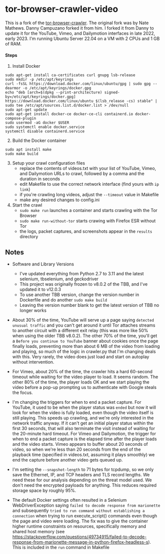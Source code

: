 tor-browser-crawler-video
===============

This is a fork of the [tor-browser-crawler](https://github.com/webfp/tor-browser-crawler).
The original fork was by Nate Mathews. Danny Campuzano forked it from him. I forked it from Danny to update it for the YouTube, Vimeo, and Dailymotion interfaces in late 2022, early 2023. I'm running Ubuntu Server 22.04 on a VM with 2 CPUs and 1 GB of RAM.

#### Steps
1. Install Docker
```
sudo apt-get install ca-certificates curl gnupg lsb-release
sudo mkdir -p /etc/apt/keyrings
curl -fsSL https://download.docker.com/linux/ubuntu/gpg | sudo gpg --dearmor -o /etc/apt/keyrings/docker.gpg
echo "deb [arch=$(dpkg --print-architecture) signed-by=/etc/apt/keyrings/docker.gpg] https://download.docker.com/linux/ubuntu $(lsb_release -cs) stable" | sudo tee /etc/apt/sources.list.d/docker.list > /dev/null
sudo apt-get update
sudo apt-get install docker-ce docker-ce-cli containerd.io docker-compose-plugin
sudo usermod -aG docker $USER
sudo systemctl enable docker.service
systemctl disable containerd.service
```

2. Build the Docker container
```
sudo apt install make
sudo make build
```
3. Setup your crawl configuration files
    * replace the contents of videos.txt with your list of YouTube, Vimeo, and Dailymotion URLs to crawl, followed by a comma and the duration in seconds
    * edit Makefile to use the correct network interface (find yours with `ip link`)
    * if you're crawling long videos, adjust the `--timeout` value in Makefile
    * make any desired changes to config.ini
4. Start the crawl
    * `sudo make run` launches a container and starts crawling with the Tor Browser
    * `sudo make run-without-tor` starts crawing with Firefox ESR without Tor
    * the logs, packet captures, and screenshots appear in the `results` directory

## Notes
* Software and Library Versions
    * I've updated everything from Python 2.7 to 3.11 and the latest selenium, tbselenium, and geckodriver
    * This project was originally frozen to v8.0.2 of the TBB, and I've updated it to v12.0.3
    * To use another TBB version, change the version number in Dockerfile and do another `sudo make build`
    * Leaving the version number blank to get the latest version of TBB no longer works

* About 30% of the time, YouTube will serve up a page saying `detected unusual traffic` and you can't get around it until Tor attaches streams to another 
circuit with a different exit relay (this was more like 50% when using the older TBB v8.0.2). The other 70% of the time, you'll get a `Before you continue to YouTube` banner about cookies once the page finally loads, preventing more than about 6 MB of the video from loading and playing, so much of the logic in crawler.py that I'm changing deals with this. Very rarely, the video does just load and start on autoplay without intervention.

* For Vimeo, about 20% of the time, the crawler hits a hard 60-second timeout while waiting for the video player to load. It seems random. The other 80% of the time, the player loads OK and we start playing the video before a pop-up prompting us to authenticate with Google steals the focus.

* I'm changing the triggers for when to end a packet capture. For YouTube, it used to be when the player status was `ended` but now it will look for when the video is fully loaded, even though the video itself is still playing. This speeds up crawling, and we're only interested in the network traffic anyway. If it can't get an initial player status within the first 30 seconds, that will also terminate the visit instead of waiting for the 20-minute hard timeout. For Vimeo and Dailymotion, the trigger for when to end a packet capture is the elapsed time after the player loads and the video starts. Vimeo appears to buffer about 20 seconds of video, so when we're less than 20 seconds from the end of the playback time (specified in videos.txt, assuming it plays smoothly) we end the capture before another video gets queued up.

* I'm setting the `--snapshot-length` to 71 bytes for tcpdump, so we only save the Ethernet, IP, and TCP headers and TLS record lengths. We need these for our analysis depending on the threat model used. We don't need the encrypted payloads for anything. This reduces required storage space by roughly 95%.

* The default Docker settings often resulted in a Selenium WebDriverException saying `failed to decode response from marionette` and subsequently `tried to run command without establishing a connection` when trying to run execute_script() commands even though the page and video were loading. The fix was to give the container higher runtime constraints on resources, specifically memory and shared host memory (see https://stackoverflow.com/questions/49734915/failed-to-decode-response-from-marionette-message-in-python-firefox-headless-s). This is included in the `run` command in Makefile
